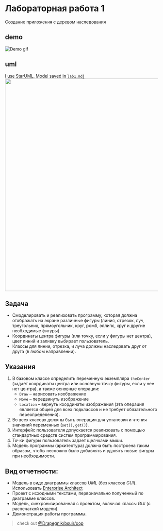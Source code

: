 # Лабораторная работа 1

Создание приложения с деревом наследования

## demo

![Demo gif](http://res.cloudinary.com/dzsjwgjii/image/upload/v1489526127/tp-lab1.gif)

## uml

I use [StarUML](http://staruml.io/). Model saved in
[`lab1.mdj`](https://github.com/Drapegnik/bsu/tree/master/technology/lab1/lab1.mdj)
<img src="http://res.cloudinary.com/dzsjwgjii/image/upload/v1489524936/tp_uml.png" width=700px/>

## Задача

- Смоделировать и реализовать программу, которая должна отображать на экране
  различные фигуры (линия, отрезок, луч, треугольник, прямоугольник, круг, ромб,
  эллипс, круг и другие необходимые фигуры).
- Координаты центра фигуры (или точку, если у фигуры нет центра), цвет линий и
  заливку выбирает пользователь.
- Классы для линии, отрезка, и луча должны наследовать друг от друга (в любом
  направлении).

## Указания

1. В базовом классе определить переменную экземпляра `theCenter` (задаёт
   координаты центра или основную точку фигуры, если у нее нет центра), а также
   основные операции:
   - `Draw` – нарисовать изображение
   - `Move` – передвинуть изображение
   - `Location` – вернуть координаты изображения (эта операция является общей
     для всех подклассов и не требует обязательного переопределения).
2. Во всех классах должны быть операции для установки и чтения значений
   переменных (`set()`, `get()`).
3. Интерфейс пользователя допускается реализовать с помощью стандартных средств
   систем программирования.
4. Точки фигуры пользователь задает щелчками мыши.
5. Модель программы (архитектура) должна быть построена таким образом, чтобы
   несложно было добавлять и удалять новые фигуры при необходимости.

## Вид отчетности:

- Модель в виде диаграммы классов _UML_ (без классов _GUI_). Использовать
  [Enterprise Architect](http://www.sparxsystems.com/products/ea)
- Проект с исходными текстами, первоначально полученный по диаграмме классов.
- Модель, синхронизированная с проектом, включая классы _GUI_ (c распечаткой
  модели).
- Демонстрация работы программы.


> check out [@Drapegnik/bsuir/oop](https://github.com/Drapegnik/bsuir/tree/master/oop)
